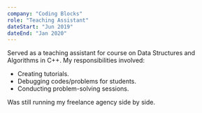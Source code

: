```yaml
---
company: "Coding Blocks"
role: "Teaching Assistant"
dateStart: "Jun 2019"
dateEnd: "Jan 2020"
---
```


Served as a teaching assistant for course on Data Structures and Algorithms in C++. My responsibilities involved:
- Creating tutorials.
- Debugging codes/problems for students.
- Conducting problem-solving sessions.

Was still running my freelance agency side by side.
